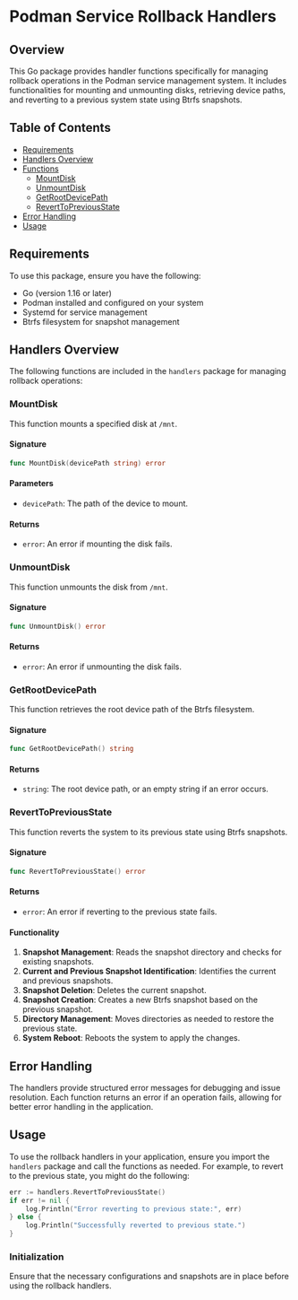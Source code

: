 # Podman Service Rollback Handlers

## Overview

This Go package provides handler functions specifically for managing rollback operations in the Podman service management system. It includes functionalities for mounting and unmounting disks, retrieving device paths, and reverting to a previous system state using Btrfs snapshots.

## Table of Contents

- [Requirements](#requirements)
- [Handlers Overview](#handlers-overview)
- [Functions](#functions)
  - [MountDisk](#mountdisk)
  - [UnmountDisk](#unmountdisk)
  - [GetRootDevicePath](#getrootdevicepath)
  - [RevertToPreviousState](#reverttopreviousstate)
- [Error Handling](#error-handling)
- [Usage](#usage)

## Requirements

To use this package, ensure you have the following:

- Go (version 1.16 or later)
- Podman installed and configured on your system
- Systemd for service management
- Btrfs filesystem for snapshot management

## Handlers Overview

The following functions are included in the `handlers` package for managing rollback operations:

### MountDisk

This function mounts a specified disk at `/mnt`.

#### Signature

```go
func MountDisk(devicePath string) error
```

#### Parameters

- `devicePath`: The path of the device to mount.

#### Returns

- `error`: An error if mounting the disk fails.

### UnmountDisk

This function unmounts the disk from `/mnt`.

#### Signature

```go
func UnmountDisk() error
```

#### Returns

- `error`: An error if unmounting the disk fails.

### GetRootDevicePath

This function retrieves the root device path of the Btrfs filesystem.

#### Signature

```go
func GetRootDevicePath() string
```

#### Returns

- `string`: The root device path, or an empty string if an error occurs.

### RevertToPreviousState

This function reverts the system to its previous state using Btrfs snapshots.

#### Signature

```go
func RevertToPreviousState() error
```

#### Returns

- `error`: An error if reverting to the previous state fails.

#### Functionality

1. **Snapshot Management**: Reads the snapshot directory and checks for existing snapshots.
2. **Current and Previous Snapshot Identification**: Identifies the current and previous snapshots.
3. **Snapshot Deletion**: Deletes the current snapshot.
4. **Snapshot Creation**: Creates a new Btrfs snapshot based on the previous snapshot.
5. **Directory Management**: Moves directories as needed to restore the previous state.
6. **System Reboot**: Reboots the system to apply the changes.

## Error Handling

The handlers provide structured error messages for debugging and issue resolution. Each function returns an error if an operation fails, allowing for better error handling in the application.

## Usage

To use the rollback handlers in your application, ensure you import the `handlers` package and call the functions as needed. For example, to revert to the previous state, you might do the following:

```go
err := handlers.RevertToPreviousState()
if err != nil {
    log.Println("Error reverting to previous state:", err)
} else {
    log.Println("Successfully reverted to previous state.")
}
```

### Initialization

Ensure that the necessary configurations and snapshots are in place before using the rollback handlers.
